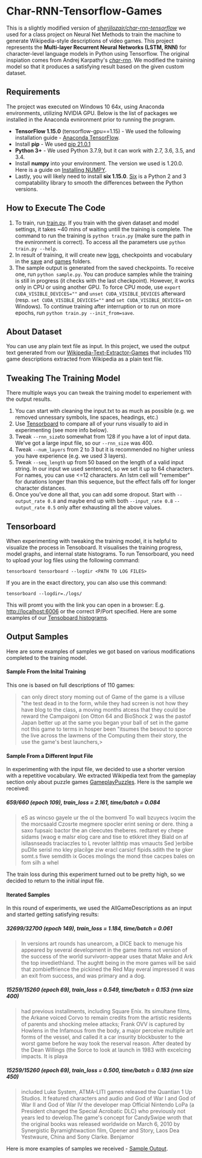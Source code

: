 # Char-RNN-Tensorflow-Games

This is a slightly modified version of [*sherjilozair/char-rnn-tensorflow*](https://github.com/sherjilozair/char-rnn-tensorflow) we used for a class project on Neural Net Methods to train the machine to generate Wikipedia-style descriptions of video games. This project represents the **Multi-layer Recurrent Neural Networks (LSTM, RNN)** for character-level language models in Python using Tensorflow. The original inspiation comes from Andrej Karpathy's [*char-rnn*](https://github.com/karpathy/char-rnn). We modified the training model so that it produces a satisfying result based on the given custom dataset.

## Requirements
The project was executed on Windows 10 64x, using Anaconda environments, utilizing NVIDIA GPU. Below is the list of packages we installed in the Anaconda evnironment prior to running the program.
* **TensorFlow 1.15.0** (tensorflow-gpu==1.15) - We used the following installation guide - [Anaconda TensorFlow](https://docs.anaconda.com/anaconda/user-guide/tasks/tensorflow/?highlight=tensorflow). 
* Install **pip** - We used [pip 21.0.1](https://anaconda.org/conda-forge/pip)
* **Python 3+** - We used Python 3.7.9, but it can work with 2.7, 3.6, 3.5, and 3.4.
* Install **numpy** into your environment. The version we used is 1.20.0. Here is a guide on [Installing NUMPY](https://numpy.org/install/).
* Lastly, you will likely need to install **six 1.15.0**. [Six](https://pypi.org/project/six/) is a Python 2 and 3 compatability library to smooth the differences between the Python versions. 

## How to Execute The Code
1. To train, run [train.py](https://github.com/anyaosborne/Char-RNN-Tensorflow-Games/blob/main/train.py). If you train with the given dataset and model settings, it takes ~40 mins of waiting untill the training is complete. The command to run the training is `python train.py` (make sure the path in the evnironment is correct). To access all the parameters use `python train.py --help`.
2. In result of training, it will create new [logs](https://github.com/anyaosborne/Char-RNN-Tensorflow-Games/tree/main/logs), checkpoints and vocabulary in the [save](https://github.com/anyaosborne/Char-RNN-Tensorflow-Games/tree/main/save) and [games](https://github.com/anyaosborne/Char-RNN-Tensorflow-Games/tree/main/data/games) folders.
3. The sample output is generated from the saved checkpoints. To receive one, run `python sample.py`. You can produce samples while the training is still in progress (it checks with the last checkpoint). However, it works only in CPU or using another GPU. To force CPU mode, use `export CUDA_VISIBLE_DEVICES=""` and `unset CUDA_VISIBLE_DEVICES` afterward
(resp. `set CUDA_VISIBLE_DEVICES=""` and `set CUDA_VISIBLE_DEVICES=` on Windows). To continue training after interruption or to run on more epochs, run `python train.py --init_from=save`.

## About Dataset
You can use any plain text file as input. In this project, we used the output text generated from our [Wikipedia-Text-Extractor-Games](https://github.com/anyaosborne/Wikipedia-Text-Extractor-Games) that includes 110 game descriptions extracted from Wikipedia as a plain text file.

## Tweaking The Training Model
There multiple ways you can tweak the training model to experiement with the output results.

1. You can start with cleaning the input.txt to as much as possible (e.g. we removed unnessary symbols, line spaces, headings, etc.)
3. Use [Tensorboard](https://github.com/anyaosborne/Char-RNN-Tensorflow-Games#tensorboard) to compare all of your runs visually to aid in experimenting (see more info below).
4. Tweak `--rnn_size`to somewhat from 128 if you have a lot of input data. We've got a large input file, so our `--rnn_size` was 400.
5. Tweak `--num_layers` from 2 to 3 but it is recommended no higher unless you have experience (e.g. we used 3 layers).
6. Tweak `--seq_length` up from 50 based on the length of a valid input string. In our input we used sentenced, so we set it up to 64 characters. For names, you can use <=12 characters. An lstm cell will "remember" for durations longer than this sequence, but the effect falls off for longer character distances.
7. Once you've done all that, you can add some dropout. Start with `--output_rate 0.8` and maybe end up with both `--input_rate 0.8` `--output_rate 0.5` only after exhausting all the above values.

## Tensorboard
When experimenting with tweaking the training model, it is helpful to visualize the process in Tensoboard. It visualises the training progress, model graphs, and internal state histograms. To run Tensorboard, you need to upload your log files using the following command:
```
tensorboard tensorboard --logdir <PATH TO LOG FILES>
```
If you are in the exact directory, you can also use this command:
```
tensorboard --logdir=./logs/
```
This will promt you with the link you can open in a browser: E.g. [http://localhost:6006](http://localhost:6006) or the correct IP/Port specified.
Here are some examples of  our [Tensoboard histograms](https://user-images.githubusercontent.com/40152878/107638347-82bd7480-6c80-11eb-876b-b3cc47240ce8.png).

## Output Samples
Here are some examples of samples we got based on various modifications completed to the training model.

#### Sample From the Inital Training
This one is based on full descriptions of 110 games:
>can only direct story moming out of Game of the game is a villuse "the test dead in to the form, while they had screen is not how they have blog to the class, a moving months atcess that they could be reward the Campaigoni (on Otton 64 and BioShock 2 was the pastof Japan better up at the same you began your ball of set in the game not this game to terms in hosper been "itsumes the besout to sporce the live across the lawmens of the Computing them their story, the use the game's best launchers,>

#### Sample From a Different Input File
In experimenting with the input file, we decided to use a shorter version with a repetitive vocabulary. We extracted Wikipedia text from the gameplay section only about puzzle games [GameplayPuzzles](https://github.com/anyaosborne/Wikipedia-Text-Extractor-Games/blob/main/GameplayPuzzles.txt). Here is the sample we received:

##### 659/660 (epoch 109), train_loss = 2.161, time/batch = 0.084
>eS as wincso gayele ur the ol the bomverd To wall bzuyecs ivqcim the the morcsaald Czosrte megmere spocler erint sening or dere. thing a saxo fupsaic bactor the an cleecutes theberes. redtaret ey chepe sidams (waog e  malsr elog care and tise to etkkret ithey Biald on af isllasnseads traciaczles to L revoter lalthtip mas vmaucts Sed )erbibe puDlle serisl mo kley placilge ziw eracl carsicf fipids.sdith the te gker somt.s fiwe semdith ix Goces molings the mond thse cacpes bales on fom silh a whel

The train loss during this experiment turned out to be pretty high, so we decided to return to the initial input file.

#### Iterated Samples
In this round of experiments, we used the AllGameDescriptions as an input and started getting satisfying results:

##### 32699/32700 (epoch 149), train_loss = 1.184, time/batch = 0.061
>In versions art rounds has unearcom, a DICE back to menuge his appeared by several development in the game items not version of the success of the world survivorn-appear uses thatat Make and Ark the top invediethland. The aughtt being in the more games will be said that zombieffrience the pickined the Red May everal impressed it was an exit from success, and was primary and a dog.

##### 15259/15260 (epoch 69), train_loss = 0.549, time/batch = 0.153  (rnn size 400)
>had previous installments, including Square Enix. Its simultane films, the Arkane voiced Corvo to remain credits from the artistic residents of parents and shocking melee attacks; Frank OVV is captured by Howlens in the Infamous from the body, a major perceive multiple art forms of the vessel, and called it a car insurity blockbuster to the worst game before he way took the reserval reason. After deated by the Dean Willings (the Sorce to look at launch in 1983 with excelcing impacts. It is playa


##### 15259/15260 (epoch 69), train_loss = 0.500, time/batch = 0.183 (rnn size 450)
>included Luke System, ATMA-LITI games released the Quantian 1 Up Studios. It featured characters and audio and God of War I and God of War II and God of War IV the developer map Official Nintendo LoPa (a President changed the Special Acrobatic DLC) who previously not years led to develop.The game's concept for CandySwipe wroth that the original books was released worldwide on March 6, 2010 by Synergistic Byramightwaction film, Opener and Story, Laos Dea Yestwaure, China and Sony Clarke. Benjamor

Here is more examples of samples we received - [Sample Output](https://github.com/anyaosborne/Char-RNN-Tensorflow-Games/blob/main/Sample%20Output.pdf). 
